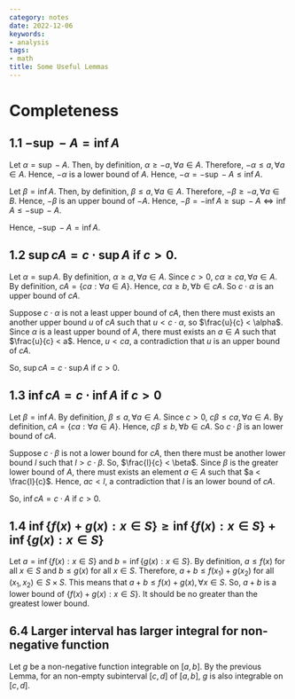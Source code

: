 ```yaml
---
category: notes
date: 2022-12-06
keywords:
- analysis
tags:
- math
title: Some Useful Lemmas
---
```


# Completeness

## 1.1 $-\sup -A = \inf A$

Let $\alpha = \sup -A$. Then, by definition, $\alpha \ge -a, \forall a \in A$. Therefore, $-\alpha \le a, \forall a \in A$. Hence, $-\alpha$ is a lower bound of $A$. Hence, $-\alpha = - \sup -A \le \inf A$.

Let $\beta = \inf A$. Then, by definition, $\beta \le a, \forall a \in A$. Therefore, $-\beta \ge -a, \forall a \in B$. Hence, $-\beta$ is an upper bound of $-A$. Hence, $-\beta = -\inf A \ge \sup -A \Leftrightarrow \inf A \le -\sup -A$.

Hence, $-\sup -A = \inf A$.

## 1.2 $\sup cA = c \cdot \sup A$ if $c > 0$.

Let $\alpha = \sup A$. By definition, $\alpha \ge a, \forall a \in A$. Since $c > 0$, $c\alpha \ge ca, \forall a \in A$. By definition, $cA = \{ca : \forall a \in A\}$. Hence, $c\alpha \ge b, \forall b \in cA$. So $c \cdot \alpha$ is an upper bound of $cA$.

Suppose $c \cdot \alpha$ is not a least upper bound of $cA$, then there must exists an another upper bound $u$ of $cA$ such that $u < c \cdot \alpha$, so $\frac{u}{c} < \alpha$. Since $\alpha$ is a least upper bound of $A$, there must exists an $a \in A$ such that $\frac{u}{c} < a$. Hence, $u < ca$, a contradiction that $u$ is an upper bound of $cA$.

So, $\sup cA = c \cdot \sup A$ if $c > 0$.

## 1.3 $\inf cA = c \cdot \inf A$ if $c > 0$

Let $\beta = \inf A$. By definition, $\beta \le a, \forall a \in A$. Since $c > 0$, $c\beta \le ca, \forall a \in A$. By definition, $cA = \{ca : \forall a \in A\}$. Hence, $c\beta \le b, \forall b \in cA$. So $c \cdot \beta$ is an lower bound of $cA$.

Suppose $c \cdot \beta$ is not a lower bound for $cA$, then there must be another lower bound $l$ such that $l > c \cdot \beta$. So, $\frac{l}{c} < \beta$. Since $\beta$ is the greater lower bound of $A$, there must exists an element $a \in A$ such that $a < \frac{l}{c}$. Hence, $ac < l$, a contradiction that $l$ is an lower bound of $cA$.

So, $\inf cA = c \cdot A$ if $c > 0$.

## 1.4 $\inf \{f(x) + g(x) : x \in S\} \ge \inf \{f(x) : x \in S\} + \inf \{g(x) : x \in S\}$

Let $a = \inf \{f(x) : x \in S\}$ and $b = \inf \{g(x) : x \in S\}$. By definition, $a \le f(x)$ for all $x \in S$ and $b \le g(x)$ for all $x \in S$. Therefore, $a + b \le f(x_{1}) + g(x_{2})$ for all $(x_{1}, x_{2}) \in S \times S$. This means that $a + b \le f(x) + g(x), \forall x \in S$. So, $a + b$ is a lower bound of $\{f(x) + g(x) : x \in S\}$. It should be no greater than the greatest lower bound.


## 6.4 Larger interval has larger integral for non-negative function

Let $g$ be a non-negative function integrable on $[a, b]$. By the previous Lemma, for an non-empty subinterval $[c, d]$ of $[a, b]$, $g$ is also integrable on $[c, d]$.
